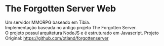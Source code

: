 # The Forgotten Server Web
Um servidor MMORPG baseado em Tibia. <br>
Implementação baseada no antigo projeto The Forgotten Server. <br>
O projeto possuí arquitetura NodeJS e é estruturado em Javascript.  Projeto Original: https://github.com/otland/forgottenserver
